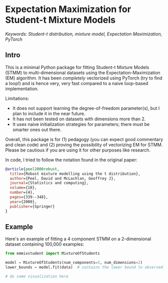 # Expectation Maximization for Student-t Mixture Models

*Keywords: Student-t distribution, mixture model, Expectation Maximization, PyTorch*

## Intro

This is a minimal Python package for fitting Student-t Mixture Models (STMM) to multi-dimensional datasets using the Expectation-Maximization (EM) algorithm. It has been *completely* vectorized using PyTorch (try to find a loop!) and is hence very, very fast compared to a naive loop-based implementation. 

Limitations: 

- It does not support learning the degree-of-freedom parameter(s), but I plan to include it in the near future. 
- It has not been tested on datasets with dimensions more than 2.
- It uses naive initialization strategies for parameters; there must be smarter ones out there.

Overall, this package is for (1) pedagogy (you can expect good commentary and clean code) and (2) proving the possibility of vectorizing EM for STMM. Please be cautious if you are using it for other purposes like research.

In code, I tried to follow the notation found in the original paper:

```bibtex
@article{peel2000robust,
  title={Robust mixture modelling using the t distribution},
  author={Peel, David and McLachlan, Geoffrey J},
  journal={Statistics and computing},
  volume={10},
  number={4},
  pages={339--348},
  year={2000},
  publisher={Springer}
}
```

## Example

Here's an example of fitting a 4 component STMM on a 2-dimensional dataset containing 100,000 examples:

```python
from emmixstudent import MixtureOfStudents

model = MixtureOfStudents(num_components=3, num_dimensions=2)
lower_bounds = model.fit(data)  # contains the lower bound to observed data log likelihood per timestep

# do some visualization here
```
